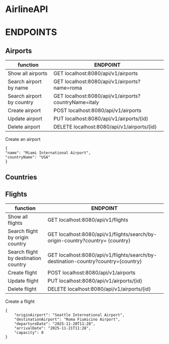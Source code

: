# AirlineAPI

# ENDPOINTS
## Airports

| function                  | ENDPOINT                                             |
|---------------------------|------------------------------------------------------|
| Show all airports         | GET localhost:8080/api/v1/airports                   |
| Search airport by name    | GET localhost:8080/api/v1/airports?name=roma         |
| Search airport by country | GET localhost:8080/api/v1/airports?countryName=italy |  
| Create airport            | POST localhost:8080/api/v1/airports                  |  
| Update airport            | PUT localhost:8080/api/v1/airports/{id}              |  
| Delete airport            | DELETE localhost:8080/api/v1/airports/{id}           |  

Create an airport
```
{
"name": "Miami International Airport",
"countryName": "USA"
}

```
## Countries



## Flights

| function                             | ENDPOINT                                                                          |
|--------------------------------------|-----------------------------------------------------------------------------------|
| Show all flights                     | GET localhost:8080/api/v1/flights                                                 |
| Search flight by origin country      | GET localhost:8080/api/v1/flights/search/by-origin-country?country= {country}     |
| Search flight by destination country | GET localhost:8080/api/v1/flights/search/by-destination-country?country={country} |  
| Create flight                        | POST localhost:8080/api/v1/airports                                               |  
| Update flight                        | PUT localhost:8080/api/v1/airports/{id}                                           |  
| Delete flight                        | DELETE localhost:8080/api/v1/airports/{id}                                        | 

Create a flight
```
{
    "originAirport": "Seattle International Airport",
    "destinationAirport": "Roma Fiumicino Airport",
    "departureDate": "2025-11-20T11:28",
    "arrivalDate": "2025-11-21T11:28",
    "capacity": 0
}
```
